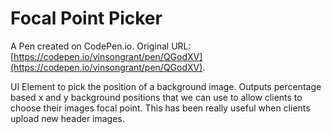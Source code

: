 # Focal Point Picker

A Pen created on CodePen.io. Original URL: [https://codepen.io/vinsongrant/pen/QGodXV](https://codepen.io/vinsongrant/pen/QGodXV).

UI Element to pick the position of a background image. Outputs percentage based x and y background positions that we can use to allow clients to choose their images focal point. This has been really useful when clients upload new header images.
